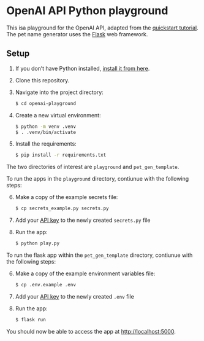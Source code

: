 # OpenAI API Python playground

This isa playground for the OpenAI API, adapted from the [quickstart tutorial](https://beta.openai.com/docs/quickstart). The pet name generator uses the [Flask](https://flask.palletsprojects.com/en/2.0.x/) web framework. 

## Setup

1. If you don’t have Python installed, [install it from here](https://www.python.org/downloads/).

2. Clone this repository.

3. Navigate into the project directory:

   ```bash
   $ cd openai-playground
   ```

4. Create a new virtual environment:

   ```bash
   $ python -m venv .venv
   $ . .venv/bin/activate
   ```

5. Install the requirements:

   ```bash
   $ pip install -r requirements.txt
   ```

The two directories of interest are `playground` and `pet_gen_template`. 

To run the apps in the `playground` directory, contiunue with the following steps:

6. Make a copy of the example secrets file:

   ```bash
   $ cp secrets_example.py secrets.py
   ```

7. Add your [API key](https://beta.openai.com/account/api-keys) to the newly created `secrets.py` file

8. Run the app:

   ```bash
   $ python play.py
   ```

To run the flask app within the `pet_gen_template` directory, contiunue with the following steps:

6. Make a copy of the example environment variables file:

   ```bash
   $ cp .env.example .env
   ```

7. Add your [API key](https://beta.openai.com/account/api-keys) to the newly created `.env` file

8. Run the app:

   ```bash
   $ flask run
   ```

You should now be able to access the app at [http://localhost:5000](http://localhost:5000).